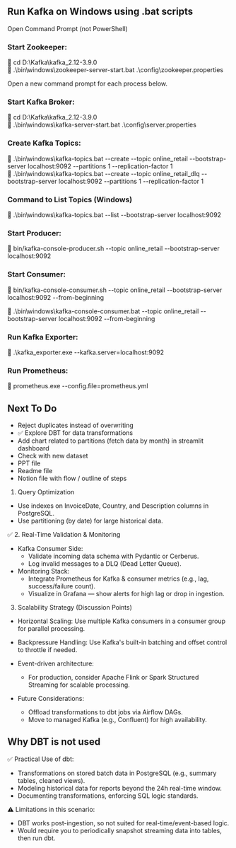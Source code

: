 ## Run Kafka on Windows using .bat scripts

Open Command Prompt (not PowerShell)

### Start Zookeeper:

🔹 cd D:\Kafka\kafka_2.12-3.9.0  
🔹 .\bin\windows\zookeeper-server-start.bat .\config\zookeeper.properties

Open a new command prompt for each process below.

### Start Kafka Broker:

🔹 cd D:\Kafka\kafka_2.12-3.9.0  
🔹 .\bin\windows\kafka-server-start.bat .\config\server.properties

### Create Kafka Topics:

🔹 .\bin\windows\kafka-topics.bat --create --topic online_retail --bootstrap-server localhost:9092 --partitions 1 --replication-factor 1  
🔹 .\bin\windows\kafka-topics.bat --create --topic online_retail_dlq --bootstrap-server localhost:9092 --partitions 1 --replication-factor 1

### Command to List Topics (Windows)

🔹 .\bin\windows\kafka-topics.bat --list --bootstrap-server localhost:9092

### Start Producer:

🔹 bin/kafka-console-producer.sh --topic online_retail --bootstrap-server localhost:9092

### Start Consumer:
🔹 bin/kafka-console-consumer.sh --topic online_retail --bootstrap-server localhost:9092 --from-beginning

🔹 .\bin\windows\kafka-console-consumer.bat --topic online_retail --bootstrap-server localhost:9092 --from-beginning

### Run Kafka Exporter:
🔹 .\kafka_exporter.exe --kafka.server=localhost:9092

### Run Prometheus:
🔹 prometheus.exe --config.file=prometheus.yml

## Next To Do

- Reject duplicates instead of overwriting
- ✅ Explore DBT for data transformations
- Add chart related to partitions (fetch data by month) in streamlit dashboard
- Check with new dataset
- PPT file
- Readme file
- Notion file with flow / outline of steps


1. Query Optimization

- Use indexes on InvoiceDate, Country, and Description columns in PostgreSQL.  
- Use partitioning (by date) for large historical data.


✅ 2. Real-Time Validation & Monitoring

- Kafka Consumer Side: 
    - Validate incoming data schema with Pydantic or Cerberus.  
    - Log invalid messages to a DLQ (Dead Letter Queue).
- Monitoring Stack:  
    - Integrate Prometheus for Kafka & consumer metrics (e.g., lag, success/failure count).  
    - Visualize in Grafana — show alerts for high lag or drop in ingestion.  


3. Scalability Strategy (Discussion Points)

- Horizontal Scaling: Use multiple Kafka consumers in a consumer group for parallel processing.  
- Backpressure Handling: Use Kafka's built-in batching and offset control to throttle if needed.  

- Event-driven architecture:
    - For production, consider Apache Flink or Spark Structured Streaming for scalable processing.

- Future Considerations:  
    - Offload transformations to dbt jobs via Airflow DAGs.
    - Move to managed Kafka (e.g., Confluent) for high availability.


## Why DBT is not used

✅ Practical Use of dbt:

- Transformations on stored batch data in PostgreSQL (e.g., summary tables, cleaned views).  
- Modeling historical data for reports beyond the 24h real-time window.  
- Documenting transformations, enforcing SQL logic standards.


⚠️ Limitations in this scenario:  

- DBT works post-ingestion, so not suited for real-time/event-based logic.  
- Would require you to periodically snapshot streaming data into tables, then run dbt.